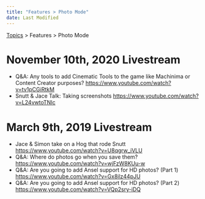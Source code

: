 ```yaml
---
title: "Features > Photo Mode"
date: Last Modified
---
```

[Topics](../../topics.md) > Features > Photo Mode

# November 10th, 2020 Livestream
* Q&A: Any tools to add Cinematic Tools to the game like Machinima or Content Creator purposes? https://www.youtube.com/watch?v=tv1pCGiRtkM
* Snutt & Jace Talk: Taking screenshots https://www.youtube.com/watch?v=L24vwtoTNIc

# March 9th, 2019 Livestream
* Jace & Simon take on a Hog that rode Snutt https://www.youtube.com/watch?v=U8qgrw_iVLU
* Q&A: Where do photos go when you save them? https://www.youtube.com/watch?v=wjFzW8KUu-w
* Q&A: Are you going to add Ansel support for HD photos? (Part 1) https://www.youtube.com/watch?v=Gx8ilz44pJU
* Q&A: Are you going to add Ansel support for HD photos? (Part 2) https://www.youtube.com/watch?v=VQp2sry-iDQ
